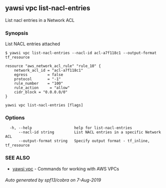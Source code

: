 ## yawsi vpc list-nacl-entries

List nacl entries in a Network ACL

### Synopsis


List NACL entries attached

	$ yawsi vpc list-nacl-entries --nacl-id acl-a7f118c1 --output-format tf_resource

	resource "aws_network_acl_rule" "rule_10" {
		network_acl_id = "acl-a7f118c1"
		egress         = false
		protocol       = "-1"
		rule_number    = "100"
		rule_action     = "allow"
		cidr_block = "0.0.0.0/0"
	}


	

```
yawsi vpc list-nacl-entries [flags]
```

### Options

```
  -h, --help                   help for list-nacl-entries
      --nacl-id string         List NACL entries in a specific Network ACL
      --output-format string   Specify output format - tf_inline, tf_resource
```

### SEE ALSO
* [yawsi vpc](yawsi_vpc.md)	 - Commands for working with AWS VPCs

###### Auto generated by spf13/cobra on 7-Aug-2019
